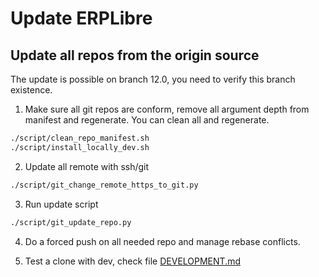# Update ERPLibre
## Update all repos from the origin source
The update is possible on branch 12.0, you need to verify this branch existence.

1. Make sure all git repos are conform, remove all argument depth from manifest and regenerate.
You can clean all and regenerate.
```bash
./script/clean_repo_manifest.sh
./script/install_locally_dev.sh
```

2. Update all remote with ssh/git
```bash
./script/git_change_remote_https_to_git.py
```

3. Run update script
```bash
./script/git_update_repo.py
```

4. Do a forced push on all needed repo and manage rebase conflicts.

5. Test a clone with dev, check file [DEVELOPMENT.md](./DEVELOPMENT.md)
